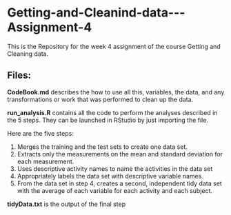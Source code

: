 # Getting-and-Cleanind-data---Assignment-4

This is the Repository for the week 4 assignment of the course Getting and Cleaning data.

## Files:

**CodeBook.md** describes the how to use all this, variables, the data, and any transformations or work that was performed to clean up the data.

**run_analysis.R** contains all the code to perform the analyses described in the 5 steps. They can be launched in RStudio by just importing the file.

Here are the five steps:

1. Merges the training and the test sets to create one data set.
2. Extracts only the measurements on the mean and standard deviation for each measurement.
3. Uses descriptive activity names to name the activities in the data set
4. Appropriately labels the data set with descriptive variable names.
5. From the data set in step 4, creates a second, independent tidy data set with the average of each variable for each activity and each subject.

**tidyData.txt** is the output of the final step
